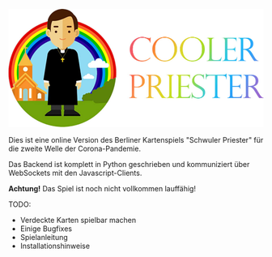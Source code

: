 <p align="center">
  <img src="https://raw.githubusercontent.com/andigandhi/cooler_priester/main/.github/github_logo.jpg">
</p>

Dies ist eine online Version des Berliner Kartenspiels "Schwuler Priester" für die zweite Welle der Corona-Pandemie.

Das Backend ist komplett in Python geschrieben und kommuniziert über WebSockets mit den Javascript-Clients.

<b>Achtung!</b> Das Spiel ist noch nicht vollkommen lauffähig!

TODO:
- Verdeckte Karten spielbar machen
- Einige Bugfixes
- Spielanleitung
- Installationshinweise
